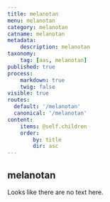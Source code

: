 ```yaml
---
title: melanotan
menu: melanotan
category: melanotan
catname: melanotan
metadata:
    description: melanotan
taxonomy:
    tag: [aas, melanotan]
published: true
process:
    markdown: true
    twig: false
visible: true
routes:
  default: '/melanotan'
  canonical: '/melanotan'
content:
    items: @self.children
    order:
        by: title
        dir: asc
---
```

## melanotan
Looks like there are no text here.
